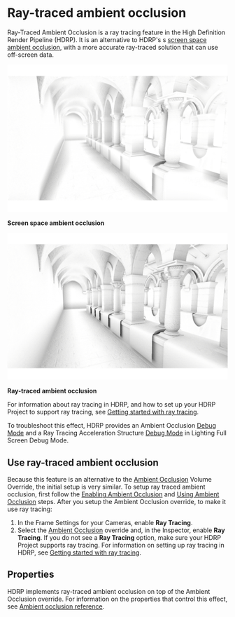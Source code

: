 # Ray-traced ambient occlusion

Ray-Traced Ambient Occlusion is a ray tracing feature in the High Definition Render Pipeline (HDRP). It is an alternative to HDRP's s [screen space ambient occlusion](Override-Ambient-Occlusion.md), with a more accurate ray-traced solution that can use off-screen data.

![](Images/RayTracedAmbientOcclusion1.png)

**Screen space ambient occlusion**

![](Images/RayTracedAmbientOcclusion2.png)

**Ray-traced ambient occlusion**

For information about ray tracing in HDRP, and how to set up your HDRP Project to support ray tracing, see [Getting started with ray tracing](Ray-Tracing-Getting-Started.md).

To troubleshoot this effect, HDRP provides an Ambient Occlusion [Debug Mode](Ray-Tracing-Debug.md) and a Ray Tracing Acceleration Structure [Debug Mode](Ray-Tracing-Debug.md) in Lighting Full Screen Debug Mode.

## Use ray-traced ambient occlusion

Because this feature is an alternative to the [Ambient Occlusion](Override-Ambient-Occlusion.md) Volume Override, the initial setup is very similar.  To setup ray traced ambient occlusion, first follow the [Enabling Ambient Occlusion](Override-Ambient-Occlusion.md#enable-screen-space-ambient-occlusion) and [Using Ambient Occlusion](Override-Ambient-Occlusion.md#use-screen-space-ambient-occlusion) steps. After you setup the Ambient Occlusion override, to make it use ray tracing:

1. In the Frame Settings for your Cameras, enable **Ray Tracing**.
2. Select the [Ambient Occlusion](Override-Ambient-Occlusion.md) override and, in the Inspector, enable **Ray Tracing**. If you do not see a **Ray Tracing** option, make sure your HDRP Project supports ray tracing. For information on setting up ray tracing in HDRP, see [Getting started with ray tracing](Ray-Tracing-Getting-Started.md).

## Properties

HDRP implements ray-traced ambient occlusion on top of the Ambient Occlusion override. For information on the properties that control this effect, see [Ambient occlusion reference](reference-ambient-occlusion.md).
